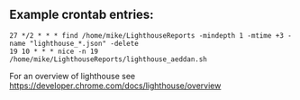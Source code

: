 Example crontab entries:
-

    27 */2 * * * find /home/mike/LighthouseReports -mindepth 1 -mtime +3 -name "lighthouse_*.json" -delete
    19 10 * * * nice -n 19 /home/mike/LighthouseReports/lighthouse_aeddan.sh

For an overview of lighthouse see https://developer.chrome.com/docs/lighthouse/overview
